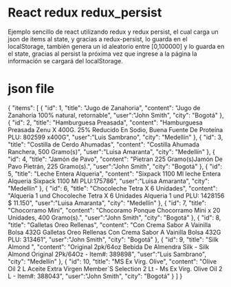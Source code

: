 # React redux redux_persist
 
Ejemplo sencillo de react utilizando redux y redux persist,
el cual carga un json de items al state, y gracias a redux-persist,
lo guarda en el localStorage, también genera un id aleatorio entre [0,100000]
y lo guarda en el state, gracias al persist la próxima vez que ingrese a la página
la información se cargará del localStorage.

# json file

{
  "items": [
    {
      "id": 1,
      "title": "Jugo de Zanahoria",
      "content": "Jugo de Zanahoria 100% natural, retornable",
	    "user":"John Smith",
	    "city": "Bogotá"
    },
	{
      "id": 2,
      "title": "Hamburguesa Preasada",
      "content": "Hamburguesa Preasada Zenu X 400G. 25% Reducido En Sodio, Buena Fuente De Proteína PLU: 802599 x400G",
	  "user":"Luis Sambrano",
	  "city": "Medellín"
    },
	{
      "id": 3,
      "title": "Costilla de Cerdo Ahumadas",
      "content": "Costilla Ahumada Ranchera, 500 Gramo(s)",
	  "user":"Luisa Amaranta",
	  "city": "Medellín"
    },
	{
      "id": 4,
      "title": "Jamón de Pavo",
      "content": "Pietran 225 Gramo(s)Jamón De Pavo Pietrán, 225 Gramo(s).",
	  "user":"John Smith",
	  "city": "Bogotá"
    },
	{
      "id": 5,
      "title": "Leche Entera Alqueria",
      "content": "Sixpack 1100 Ml leche Entera Alqueria Sixpack 1100 Ml PLU:175786",
	  "user":"Luisa Amaranta",
	  "city": "Medellín"
    },
	{
      "id": 6,
      "title": "Chocoleche Tetra X 6 Unidades",
      "content": "Alqueria 1 und Chocoleche Tetra X 6 Unidades Alqueria 1 und PLU: 1428156 $ 11.150",
	   "user":"Luisa Amaranta",
	  "city": "Medellín"
    },
	{
	  "id": 7,
      "title": "Chocorramo Mini",
      "content": "Chocoramo Ponque Chocorramo Mini x 20 Unidades, 400 Gramo(s).",
	  "user":"John Smith",
	  "city": "Bogotá"
    },
	{
      "id": 8,
      "title": "Galletas Oreo Rellenas",
      "content": "Con Crema Sabor A Vainilla Bolsa 432G Galletas Oreo Rellenas Con Crema Sabor A Vainilla Bolsa 432G PLU: 313461",
	  "user":"John Smith",
	  "city": "Bogotá"
    },
	{
      "id": 9,
      "title": "Silk Almond ",
      "content": "Original 2pk/64oz Bebida De Almendra Silk - Silk Almond Original 2Pk/64Oz - Item#: 389898",
	    "user":"Luis Sambrano",
	  "city": "Medellín"
    },
	{
      "id": 10,
      "title": "MS Ex Virg. Olive",
      "content": "Olive Oil 2 L Aceite Extra Virgen Member´S Selection 2 Lt - Ms Ex Virg. Olive Oil 2 L - Item#: 388043",
	   "user":"John Smith",
	  "city": "Bogotá"
    }
  ]
}
 
 
